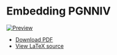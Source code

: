 # Embedding PGNNIV

[![Preview](embedding_models_pgnniv_fig.png)](embedding_models_pgnniv_fig.pdf)

- [Download PDF](embedding_models_pgnniv_fig.pdf)
- [View LaTeX source](embedding_models_pgnniv.tex)